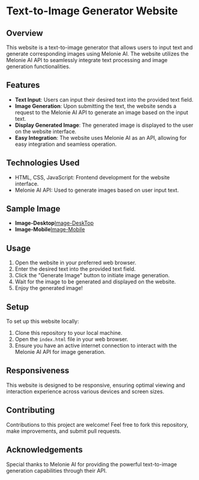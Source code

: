# Text-to-Image Generator Website

## Overview
This website is a text-to-image generator that allows users to input text and generate corresponding images using Melonie AI. The website utilizes the Melonie AI API to seamlessly integrate text processing and image generation functionalities.

## Features
- **Text Input**: Users can input their desired text into the provided text field.
- **Image Generation**: Upon submitting the text, the website sends a request to the Melonie AI API to generate an image based on the input text.
- **Display Generated Image**: The generated image is displayed to the user on the website interface.
- **Easy Integration**: The website uses Melonie AI as an API, allowing for easy integration and seamless operation.

## Technologies Used
- HTML, CSS, JavaScript: Frontend development for the website interface.
- Melonie AI API: Used to generate images based on user input text.

## Sample Image
- **Image-Desktop**[Image-DeskTop](sample-image.png)
- **Image-Mobile**[Image-Mobile](sample-img-phn.jpg)
## Usage
1. Open the website in your preferred web browser.
2. Enter the desired text into the provided text field.
3. Click the "Generate Image" button to initiate image generation.
4. Wait for the image to be generated and displayed on the website.
5. Enjoy the generated image!

## Setup
To set up this website locally:

1. Clone this repository to your local machine.
2. Open the `index.html` file in your web browser.
3. Ensure you have an active internet connection to interact with the Melonie AI API for image generation.

## Responsiveness
This website is designed to be responsive, ensuring optimal viewing and interaction experience across various devices and screen sizes.

## Contributing
Contributions to this project are welcome! Feel free to fork this repository, make improvements, and submit pull requests.


## Acknowledgements
Special thanks to Melonie AI for providing the powerful text-to-image generation capabilities through their API.
